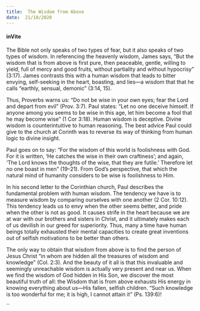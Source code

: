 ```yaml
---
title:  The Wisdom from Above
date:  21/10/2020
---
```


#### inVite

The Bible not only speaks of two types of fear, but it also speaks of two types of wisdom. In referencing the heavenly wisdom, James says, “But the wisdom that is from above is first pure, then peaceable, gentle, willing to yield, full of mercy and good fruits, without partiality and without hypocrisy” (3:17). James contrasts this with a human wisdom that leads to bitter envying, self-seeking in the heart, boasting, and lies—a wisdom that that he calls “earthly, sensual, demonic” (3:14, 15).

Thus, Proverbs warns us: “Do not be wise in your own eyes; fear the Lord and depart from evil” (Prov. 3:7). Paul states: “Let no one deceive himself. If anyone among you seems to be wise in this age, let him become a fool that he may become wise” (1 Cor 3:18). Human wisdom is deceptive. Divine wisdom is counterintuitive to human reasoning. The best advice Paul could give to the church at Corinth was to reverse its way of thinking from human logic to divine insight.

Paul goes on to say: “For the wisdom of this world is foolishness with God. For it is written, ‘He catches the wise in their own craftiness’; and again, ‘The Lord knows the thoughts of the wise, that they are futile.’ Therefore let no one boast in men” (19–21). From God’s perspective, that which the natural mind of humanity considers to be wise is foolishness to Him.

In his second letter to the Corinthian church, Paul describes the fundamental problem with human wisdom. The tendency we have is to measure wisdom by comparing ourselves with one another (2 Cor. 10:12). This tendency leads us to envy when the other seems better, and pride when the other is not as good. It causes strife in the heart because we are at war with our brothers and sisters in Christ, and it ultimately makes each of us devilish in our greed for superiority. Thus, many a time have human beings totally exhausted their mental capacities to create great inventions out of selfish motivations to be better than others.

The only way to obtain that wisdom from above is to find the person of Jesus Christ “in whom are hidden all the treasures of wisdom and knowledge” (Col. 2:3). And the beauty of it all is that this invaluable and seemingly unreachable wisdom is actually very present and near us. When we find the wisdom of God hidden in His Son, we discover the most beautiful truth of all: the Wisdom that is from above exhausts His energy in knowing everything about us—His fallen, selfish children. “Such knowledge is too wonderful for me; it is high, I cannot attain it” (Ps. 139:6)!

``
